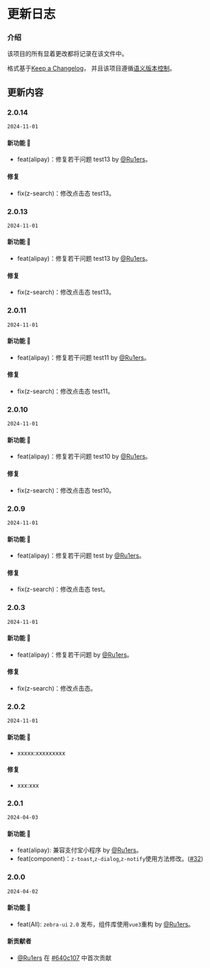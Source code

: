 # 更新日志

### 介绍

该项目的所有显着更改都将记录在该文件中。

格式基于[Keep a Changelog](https://keepachangelog.com/en/1.1.0/)，
并且该项目遵循[语义版本控制](https://semver.org/spec/v2.0.0.html)。

## 更新内容

<!-- changedlog-unrelease -->

### 2.0.14

`2024-11-01`

#### 新功能 🚀

- feat(alipay)：修复若干问题 test13 by [@Ru1ers](https://github.com/Ru1ers)。

#### 修复

- fix(z-search)：修改点击态 test13。



### 2.0.13

`2024-11-01`

#### 新功能 🚀

- feat(alipay)：修复若干问题 test13 by [@Ru1ers](https://github.com/Ru1ers)。

#### 修复

- fix(z-search)：修改点击态 test13。



### 2.0.11

`2024-11-01`

#### 新功能 🚀

- feat(alipay)：修复若干问题 test11 by [@Ru1ers](https://github.com/Ru1ers)。

#### 修复

- fix(z-search)：修改点击态 test11。



### 2.0.10

`2024-11-01`

#### 新功能 🚀

- feat(alipay)：修复若干问题 test10 by [@Ru1ers](https://github.com/Ru1ers)。

#### 修复

- fix(z-search)：修改点击态 test10。



### 2.0.9

`2024-11-01`

#### 新功能 🚀

- feat(alipay)：修复若干问题 test by [@Ru1ers](https://github.com/Ru1ers)。

#### 修复

- fix(z-search)：修改点击态 test。



### 2.0.3

`2024-11-01`

#### 新功能 🚀

- feat(alipay)：修复若干问题 by [@Ru1ers](https://github.com/Ru1ers)。

#### 修复

- fix(z-search)：修改点击态。



### 2.0.2

`2024-11-01`

#### 新功能 🚀

- xxxxx:xxxxxxxxx

#### 修复

- xxx:xxx

### 2.0.1

`2024-04-03`

#### 新功能 🚀

- feat(alipay): 兼容支付宝小程序 by [@Ru1ers](https://github.com/Ru1ers)。
- feat(component)：`z-toast`,`z-dialog`,`z-notify`使用方法修改。([#32](https://github.com/zebra-ui/zebra-ui/pull/32))

### 2.0.0

`2024-04-02`

#### 新功能 🎉

- feat(All): `zebra-ui` `2.0` 发布，组件库使用`vue3`重构 by [@Ru1ers](https://github.com/Ru1ers)。

#### 新贡献者

- [@Ru1ers](https://github.com/Ru1ers) 在 [#640c107](https://github.com/zebra-ui/zebra-ui/commit/640c10707a8ae2cc5f8a8fdb17cfed4e1fec3be4) 中首次贡献
